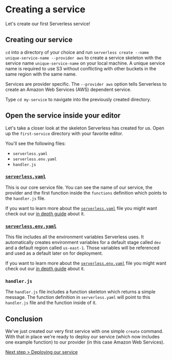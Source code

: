 # Creating a service

Let's create our first Serverless service!

## Creating our service

`cd` into a directory of your choice and run `serverless create --name unique-service-name --provider aws` to create a service
skeleton with the service name `unique-service-name` on your local machine. A unique service name is required to use S3 without conflicting
with other buckets in the same region with the same name.

Services are provider specific. The `--provider aws` option tells Serverless to create an Amazon Web Services (AWS)
dependent service.

Type `cd my-service` to navigate into the previously created directory.

## Open the service inside your editor

Let's take a closer look at the skeleton Serverless has created for us. Open up the `first-service` directory with your
favorite editor.

You'll see the following files:
- `serverless.yaml`
- `serverless.env.yaml`
- `handler.js`

### [`serverless.yaml`](../understanding-serverless/serverless-yaml.md)

This is our core service file. You can see the name of our service, the provider and the first function inside the
`functions` definition which points to the `handler.js` file.

If you want to learn more about the [`serverless.yaml`](../understanding-serverless/serverless-yaml.md) file you might
want check out our [in depth guide](../understanding-serverless/serverless-yaml.md) about it.

### [`serverless.env.yaml`](../understanding-serverless/serverless-env-yaml.md)

This file includes all the environment variables Serverless uses. It automatically creates environment variables for a
default stage called `dev` and a default region called `us-east-1`. Those variables will be referenced and used as a
default later on for deployment.

If you want to learn more about the [`serverless.env.yaml`](../understanding-serverless/serverless-env-yaml.md) file you
might want check out our [in depth guide](../understanding-serverless/serverless-env-yaml.md) about it.

### `handler.js`

The `handler.js` file includes a function skeleton which returns a simple message. The function definition in
`serverless.yaml` will point to this `handler.js` file and the function inside of it.

## Conclusion

We've just created our very first service with one simple `create` command. With that in place we're ready to deploy
our service (which now includes one example function) to our provider (in this case Amazon Web Services).

[Next step > Deploying our service](deploying-a-service.md)
